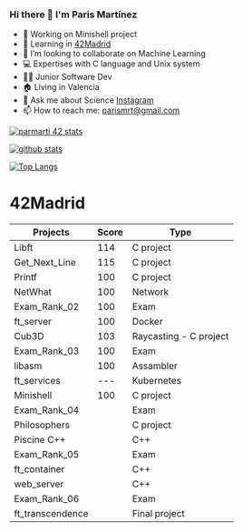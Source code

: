 ### Hi there 👋 I'm Paris Martínez
<!--
**parismart/parismart** is a ✨ _special_ ✨ repository because its `README.md` (this file) appears on your GitHub profile.
-->

- 🔭 Working on Minishell project
- 🌱 Learning in [42Madrid](https://www.42madrid.com)
- 👯 I’m looking to collaborate on Machine Learning
- 💻 Expertises with C language and Unix system
- 👨‍💻 Junior Software Dev 
- 🏠 Living in Valencia
- 💬 Ask me about Science [Instagram](https://www.instagram.com/parisdetroya42/)
- 📫 How to reach me: parismrt@gmail.com

[![parmarti 42 stats](https://badge42.herokuapp.com/api/stats/parmarti)](https://github.com/JaeSeoKim/badge42)

[![github stats](https://github-readme-stats.vercel.app/api?username=parismart&count_private=true&show_icons=true&theme=dark)](https://github.com/parismart/github-readme-stats)

[![Top Langs](https://github-readme-stats.vercel.app/api/top-langs/?username=parismart&layout=compact&exclude_repo=ft_server&langs_count=15&theme=highcontrast)](https://github.com/parismart/github-readme-stats)

# 42Madrid

|   Projects	|  Score	| Type |
|---	|---	|--- |
|  Libft | 114 | C project |
| Get_Next_Line	| 115 | C project |
| Printf	| 100 | C project |
| NetWhat | 100 | Network |
| Exam_Rank_02 | 100 | Exam |
| ft_server | 100 | Docker |
| Cub3D | 103 | Raycasting - C project |
| Exam_Rank_03 | 100 | Exam |
| libasm | 100 | Assambler |
| ft_services | --- | Kubernetes |
| Minishell | 100 | C project |
| Exam_Rank_04 |  | Exam |
| Philosophers |  | C project |
| Piscine C++ |  | C++ |
| Exam_Rank_05 |  | Exam |
| ft_container | | C++ |
| web_server | | C++ |
| Exam_Rank_06 |  | Exam |
| ft_transcendence | | Final project |
